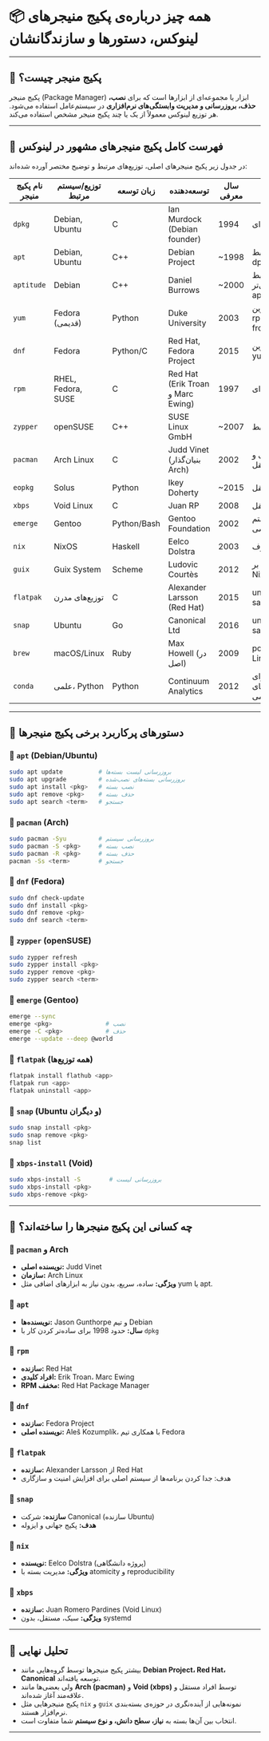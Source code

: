 # 📦 همه چیز درباره‌ی پکیج منیجرهای لینوکس، دستورها و سازندگانشان

---

## 🧠 پکیج منیجر چیست؟

پکیج منیجر (Package Manager) ابزار یا مجموعه‌ای از ابزارها است که برای **نصب، حذف، بروزرسانی و مدیریت وابستگی‌های نرم‌افزاری** در سیستم‌عامل استفاده می‌شود. هر توزیع لینوکس معمولاً از یک یا چند پکیج منیجر مشخص استفاده می‌کند.

---

## 🧾 فهرست کامل پکیج منیجرهای مشهور در لینوکس

در جدول زیر پکیج منیجرهای اصلی، توزیع‌های مرتبط و توضیح مختصر آورده شده‌اند:

| نام پکیج منیجر | توزیع/سیستم مرتبط  | زبان توسعه  | توسعه‌دهنده                       | سال معرفی | نوع                  |
| -------------- | ------------------ | ----------- | --------------------------------- | --------- | -------------------- |
| `dpkg`         | Debian, Ubuntu     | C           | Ian Murdock (Debian founder)      | 1994      | پایه‌ای              |
| `apt`          | Debian, Ubuntu     | C++         | Debian Project                    | \~1998    | رابط dpkg            |
| `aptitude`     | Debian             | C++         | Daniel Burrows                    | \~2000    | رابط گرافیکی‌تر apt  |
| `yum`          | Fedora (قدیمی)     | Python      | Duke University                   | 2003      | جایگزین rpm frontend |
| `dnf`          | Fedora             | Python/C    | Red Hat, Fedora Project           | 2015      | جایگزین yum          |
| `rpm`          | RHEL, Fedora, SUSE | C           | Red Hat (Erik Troan و Marc Ewing) | 1997      | پایه‌ای              |
| `zypper`       | openSUSE           | C++         | SUSE Linux GmbH                   | \~2007    | رابط rpm             |
| `pacman`       | Arch Linux         | C           | Judd Vinet (بنیان‌گذار Arch)      | 2002      | پایه‌ای و مستقل      |
| `eopkg`        | Solus              | Python      | Ikey Doherty                      | \~2015    | مستقل                |
| `xbps`         | Void Linux         | C           | Juan RP                           | 2008      | مستقل                |
| `emerge`       | Gentoo             | Python/Bash | Gentoo Foundation                 | 2002      | سیستم سورسی          |
| `nix`          | NixOS              | Haskell     | Eelco Dolstra                     | 2003      | غیرمتعارف            |
| `guix`         | Guix System        | Scheme      | Ludovic Courtès                   | 2012      | مبتنی بر Nix         |
| `flatpak`      | توزیع‌های مدرن     | C           | Alexander Larsson (Red Hat)       | 2015      | universal sandbox    |
| `snap`         | Ubuntu             | Go          | Canonical Ltd                     | 2016      | universal sandbox    |
| `brew`         | macOS/Linux        | Ruby        | Max Howell (در اصل)               | 2009      | ported to Linux      |
| `conda`        | علمی، Python       | Python      | Continuum Analytics               | 2012      | برای محیط‌های علمی   |

---

## 📘 دستورهای پرکاربرد برخی پکیج منیجرها

### 🔸 `apt` (Debian/Ubuntu)

```bash
sudo apt update          # بروزرسانی لیست بسته‌ها
sudo apt upgrade         # بروزرسانی بسته‌های نصب‌شده
sudo apt install <pkg>   # نصب بسته
sudo apt remove <pkg>    # حذف بسته
sudo apt search <term>   # جستجو
```

### 🔸 `pacman` (Arch)

```bash
sudo pacman -Syu         # بروزرسانی سیستم
sudo pacman -S <pkg>     # نصب بسته
sudo pacman -R <pkg>     # حذف بسته
pacman -Ss <term>        # جستجو
```

### 🔸 `dnf` (Fedora)

```bash
sudo dnf check-update
sudo dnf install <pkg>
sudo dnf remove <pkg>
sudo dnf search <term>
```

### 🔸 `zypper` (openSUSE)

```bash
sudo zypper refresh
sudo zypper install <pkg>
sudo zypper remove <pkg>
sudo zypper search <term>
```

### 🔸 `emerge` (Gentoo)

```bash
emerge --sync
emerge <pkg>               # نصب
emerge -C <pkg>            # حذف
emerge --update --deep @world
```

### 🔸 `flatpak` (همه توزیع‌ها)

```bash
flatpak install flathub <app>
flatpak run <app>
flatpak uninstall <app>
```

### 🔸 `snap` (Ubuntu و دیگران)

```bash
sudo snap install <pkg>
sudo snap remove <pkg>
snap list
```

### 🔸 `xbps-install` (Void)

```bash
sudo xbps-install -S        # بروزرسانی لیست
sudo xbps-install <pkg>
sudo xbps-remove <pkg>
```

---

## 👤 چه کسانی این پکیج منیجرها را ساخته‌اند؟

### 🔹 `pacman` و Arch

* **نویسنده اصلی:** Judd Vinet
* **سازمان:** Arch Linux
* **ویژگی:** ساده، سریع، بدون نیاز به ابزارهای اضافی مثل yum یا apt.

### 🔹 `apt`

* **نویسنده‌ها:** Jason Gunthorpe و تیم Debian
* **سال:** حدود 1998 برای ساده‌تر کردن کار با `dpkg`

### 🔹 `rpm`

* **سازنده:** Red Hat
* **افراد کلیدی:** Erik Troan، Marc Ewing
* **RPM مخفف:** Red Hat Package Manager

### 🔹 `dnf`

* **سازنده:** Fedora Project
* **نویسنده اصلی:** Aleš Kozumplík، با همکاری تیم Fedora

### 🔹 `flatpak`

* **سازنده:** Alexander Larsson از Red Hat
* هدف: جدا کردن برنامه‌ها از سیستم اصلی برای افزایش امنیت و سازگاری

### 🔹 `snap`

* **سازنده:** شرکت Canonical (سازنده Ubuntu)
* **هدف:** پکیج جهانی و ایزوله

### 🔹 `nix`

* **نویسنده:** Eelco Dolstra (پروژه دانشگاهی)
* **ویژگی:** مدیریت بسته با atomicity و reproducibility

### 🔹 `xbps`

* **سازنده:** Juan Romero Pardines (Void Linux)
* **ویژگی:** سبک، مستقل، بدون systemd

---

## 🔬 تحلیل نهایی

* بیشتر پکیج منیجرها توسط گروه‌هایی مانند **Debian Project، Red Hat، Canonical** توسعه یافته‌اند.
* ولی بعضی‌ها مانند **Arch (pacman)** و **Void (xbps)** توسط افراد مستقل و علاقه‌مند آغاز شده‌اند.
* پکیج منیجرهایی مثل `nix` و `guix` نمونه‌هایی از آینده‌نگری در حوزه‌ی بسته‌بندی نرم‌افزار هستند.
* انتخاب بین آن‌ها بسته به **نیاز، سطح دانش، و نوع سیستم** شما متفاوت است.

---
